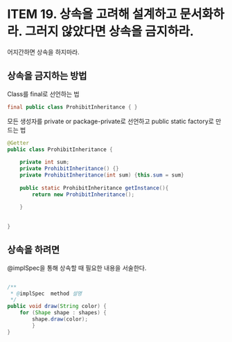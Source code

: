 # ITEM 19. 상속을 고려해 설계하고 문서화하라. 그러지 않았다면 상속을 금지하라.

어지간하면 상속을 하지마라.

## 상속을 금지하는 방법 

Class를 final로 선언하는 법

```java
final public class ProhibitInheritance { }
```

모든 생성자를 private or package-private로 선언하고 public static factory로 만드는 법

```java
@Getter
public class ProhibitInheritance {
    
    private int sum;
    private ProhibitInheritance() {}
    private ProhibitInheritance(int sum) {this.sum = sum}
    
    public static ProhibitInheritance getInstance(){
        return new ProhibitInheritance();
                
    }
    
    
}
```

## 상속을 하려면

@implSpec을 통해 상속할 때 필요한 내용을 서술한다.

```java

/**
 * @implSpec  method 설명
 */
public void draw(String color) {
    for (Shape shape : shapes) {
        shape.draw(color);
        }
}
```





